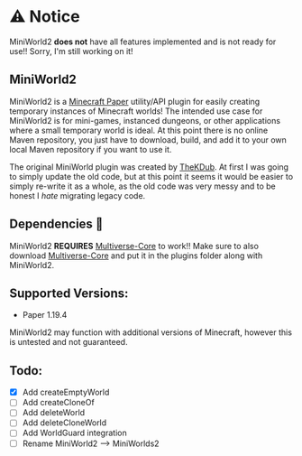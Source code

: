 # ⚠️ Notice

MiniWorld2 **does not** have all features implemented and is not ready for use!! Sorry, I'm still working on it!

## MiniWorld2

MiniWorld2 is a [Minecraft Paper](https://papermc.io/) utility/API plugin for easily creating temporary instances of Minecraft worlds!
The intended use case for MiniWorld2 is for mini-games, instanced dungeons, or other applications where
a small temporary world is ideal. At this point there is no online Maven repository, you just have to
download, build, and add it to your own local Maven repository if you want to use it.

The original MiniWorld plugin was created by [TheKDub](https://github.com/thekdub). At first I was going to simply
update the old code, but at this point it seems it would be easier to simply re-write it as a whole, as the old code
was very messy and to be honest I *hate* migrating legacy code.

## Dependencies 🧰
MiniWorld2 **REQUIRES** [Multiverse-Core](https://www.spigotmc.org/resources/multiverse-core.390/) to work!!
Make sure to also download [Multiverse-Core](https://www.spigotmc.org/resources/multiverse-core.390/) and put it in the
plugins folder along with MiniWorld2.

## Supported Versions:
- Paper 1.19.4

MiniWorld2 may function with additional versions of Minecraft, however this is untested and not guaranteed.

## Todo:
- [x] Add createEmptyWorld
- [ ] Add createCloneOf
- [ ] Add deleteWorld
- [ ] Add deleteCloneWorld
- [ ] Add WorldGuard integration
- [ ] Rename MiniWorld2 --> MiniWorlds2
